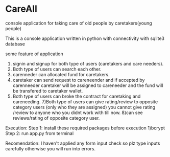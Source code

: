 # CareAll
console application for taking care of old people by caretakers(young people)

This is a console application written in python with connectivity with sqlite3 database

some feature of application
1) signin and signup for both type of users (caretakers and care needers).
2) Both type of users can search each other.
3) carenneder can allocated fund for caretakers.
4) caretaker can send request to careneender and if accepted by carenneeder caretaker will be assigned to careneeder and the fund will be transfered to caretaker wallet.
5) Both type of users can broke the contract for caretaking and careneeding.
7)Both type of users can give rating/review to opposite category users (only who they are assigned) you cannot give rating /review to anyone who you didnt work with till now.
8)can see reviews/rating of opposite category user.

Execution:
Step 1:
  install these required packages before execution
  1)bcrypt
Step 2:
  run app.py from terminal 


Recomendation:
I haven't applied any form input check so plz type inputs carefully otherwise you will run into errors.
